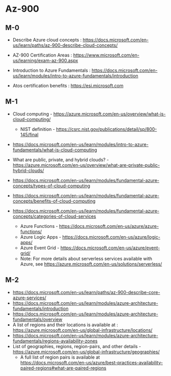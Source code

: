 # Az-900

## M-0
- Describe Azure cloud concepts  : https://docs.microsoft.com/en-us/learn/paths/az-900-describe-cloud-concepts/ 

- AZ-900 Certification Areas : https://www.microsoft.com/en-us/learning/exam-az-900.aspx

- Introduction to Azure Fundamentals :
https://docs.microsoft.com/en-us/learn/modules/intro-to-azure-fundamentals/introduction 

- Atos certification benefits : https://esi.microsoft.com

## M-1

- Cloud computing - https://azure.microsoft.com/en-us/overview/what-is-cloud-computing/
    - NIST definition - https://csrc.nist.gov/publications/detail/sp/800-145/final

- https://docs.microsoft.com/en-us/learn/modules/intro-to-azure-fundamentals/what-is-cloud-computing

- What are public, private, and hybrid clouds? - https://azure.microsoft.com/en-us/overview/what-are-private-public-hybrid-clouds/

- https://docs.microsoft.com/en-us/learn/modules/fundamental-azure-concepts/types-of-cloud-computing

- https://docs.microsoft.com/en-us/learn/modules/fundamental-azure-concepts/benefits-of-cloud-computing

- https://docs.microsoft.com/en-us/learn/modules/fundamental-azure-concepts/categories-of-cloud-services

    - Azure Functions - https://docs.microsoft.com/en-us/azure/azure-functions/ 
    - Azure Logic Apps - https://docs.microsoft.com/en-us/azure/logic-apps/ 
    - Azure Event Grid - https://docs.microsoft.com/en-us/azure/event-grid/ 
    - Note: For more details about serverless services available with Azure, see https://azure.microsoft.com/en-us/solutions/serverless/ 

## M-2

- https://docs.microsoft.com/en-us/learn/paths/az-900-describe-core-azure-services/ 
- https://docs.microsoft.com/en-us/learn/modules/azure-architecture-fundamentals/introduction
- https://docs.microsoft.com/en-us/learn/modules/azure-architecture-fundamentals/overview
- A list of regions and their locations is available at :  https://azure.microsoft.com/en-us/global-infrastructure/locations/
- https://docs.microsoft.com/en-us/learn/modules/azure-architecture-fundamentals/regions-availability-zones
- List of geographies, regions, region-pairs, and other details - https://azure.microsoft.com/en-us/global-infrastructure/geographies/
    - A full list of region pairs is available at https://docs.microsoft.com/en-us/azure/best-practices-availability-paired-regions#what-are-paired-regions 







    
